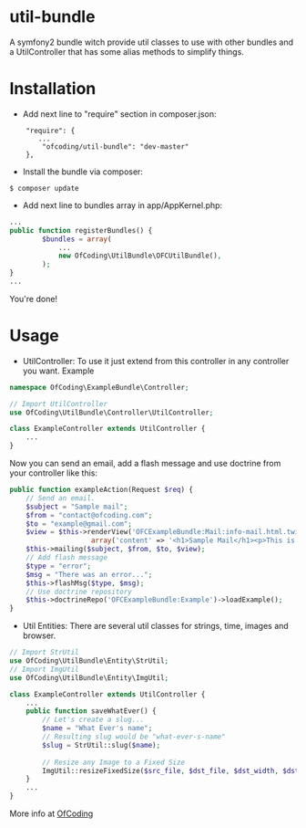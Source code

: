 # util-bundle
A symfony2 bundle witch provide util classes to use with other bundles and a UtilController
that has some alias methods to simplify things.

# Installation

- Add next line to "require" section in composer.json:
``` 
    "require": {
       ...
        "ofcoding/util-bundle": "dev-master"
    },
```
- Install the bundle via composer:
```
$ composer update
```
- Add next line to bundles array in app/AppKernel.php:
``` php
...
public function registerBundles() {
        $bundles = array(
            ...
            new OfCoding\UtilBundle\OFCUtilBundle(),
        );
}
...
```

You're done!

# Usage

- UtilController: To use it just extend from this controller in any controller you want.
    Example
``` php
namespace OfCoding\ExampleBundle\Controller;

// Import UtilController
use OfCoding\UtilBundle\Controller\UtilController;

class ExampleController extends UtilController {
    ...
}
```
Now you can send an email, add a flash message and use doctrine from your controller like this:
``` php
public function exampleAction(Request $req) {
    // Send an email.
    $subject = "Sample mail";
    $from = "contact@ofcoding.com";
    $to = "example@gmail.com";
    $view = $this->renderView('OFCExampleBundle:Mail:info-mail.html.twig', 
                    array('content' => '<h1>Sample Mail</h1><p>This is a sample</p>'));
    $this->mailing($subject, $from, $to, $view);
    // Add flash message
    $type = "error";
    $msg = "There was an error...";
    $this->flashMsg($type, $msg);
    // Use doctrine repository
    $this->doctrineRepo('OFCExampleBundle:Example')->loadExample();
}
``` 

- Util Entities: There are several util classes for strings, time, images and browser.
``` php
// Import StrUtil
use OfCoding\UtilBundle\Entity\StrUtil;
// Import ImgUtil
use OfCoding\UtilBundle\Entity\ImgUtil;

class ExampleController extends UtilController {
    ...
    public function saveWhatEver() {
        // Let's create a slug...
        $name = "What Ever's name";
        // Resulting slug would be "what-ever-s-name"
        $slug = StrUtil::slug($name);
        
        // Resize any Image to a Fixed Size
        ImgUtil::resizeFixedSize($src_file, $dst_file, $dst_width, $dst_height);
    }
    ...
}
```

More info at <a href='http://www.ofcoding.com' target='_blank'>OfCoding</a>

